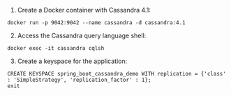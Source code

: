 1. Create a Docker container with Cassandra 4.1:
```
docker run -p 9042:9042 --name cassandra -d cassandra:4.1
```

2. Access the Cassandra query language shell:

```docker exec -it cassandra cqlsh```

3. Create a keyspace for the application:
```
CREATE KEYSPACE spring_boot_cassandra_demo WITH replication = {'class' : 'SimpleStrategy', 'replication_factor' : 1};
exit
```